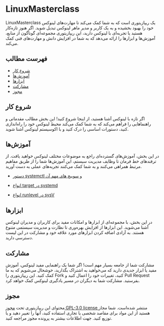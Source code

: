 # LinuxMasterclass

LinuxMasterclass یک ریپازیتوری است که به شما کمک می‌کند تا مهارت‌های لینوکس خود را بهبود بخشیده و به یک کاربر و مدیر ماهر لینوکس تبدیل شوید. اگر هنوز تازه‌کار هستید یا تجربه‌ای با لینوکس دارید، این ریپازیتوری مجموعه‌ای گوناگون از منابع، آموزش‌ها و ابزارها را ارائه می‌دهد که به شما در افزایش دانش و مهارت‌های فنی کمک می‌کند.

## فهرست مطالب

- [شروع کار](#شروع-کار)
- [آموزش‌ها](#آموزش‌ها)
- [ابزارها](#ابزارها)
- [مشارکت](#مشارکت)
- [مجوز](#مجوز)

## شروع کار

اگر تازه با لینوکس آشنا هستید، از اینجا شروع کنید! این بخش مطالب مقدماتی و راهنماهایی را فراهم می‌کند که به شما کمک می‌کند محیط لینوکس خود را راه‌اندازی کنید، دستورات اساسی را درک کنید و با اکوسیستم لینوکس آشنا شوید.

## آموزش‌ها

در این بخش، آموزش‌های گسترده‌ای راجع به موضوعات مختلف لینوکس خواهید یافت. از ترفندهای خط فرمان تا وظایف مدیریت سیستم، این آموزش‌ها شما را از طریق مفاهیم مرتبط همراهی می‌کنند و به شما کمک می‌کنند تجربه‌های عملی به دست آورید.
* [دستور systemctl و سوییچ های مهم آن](https://github.com/Aminkomeili/LinuxMasterclass/blob/main/what-is-systemctl.md)

* [انواع target در systemd](https://github.com/Aminkomeili/LinuxMasterclass/blob/main/target-type-in-systemd.md)

* [انواع  runlevel در sysV](https://github.com/Aminkomeili/LinuxMasterclass/blob/main/runlevels-in-sysv.md)

## ابزارها

در این بخش، با مجموعه‌ای از ابزارها و امکانات مفید برای کاربران و مدیران لینوکس آشنا می‌شوید. این ابزارها از افزایش بهره‌وری تا نظارت و مدیریت سیستمی متنوع هستند. به آزادی اضافه کردن ابزارهای مورد علاقه خود و مشارکت در این لیست دسترسی دارید.

## مشارکت

مشارکت شما از جامعه بسیار مهم است! اگر شما یک راهنمایی مفید لینوکس، آموزش مفید یا ابزار جدیدی دارید که می‌خواهید به اشتراک بگذارید، خوشحال می‌شویم که به ما کمک کنید. این ریپازیتوری را Fork کنید، تغییرات خود را اعمال کنید و Pull Request بفرستید. مشارکت شما به دیگران در مسیر یادگیری لینوکس کمک خواهد کرد.

## مجوز

محتوای این ریپازیتوری تحت [مجوز GPL-3.0 license ](LICENSE) منتشر شده‌است. شما مجاز هستید از این مواد برای مقاصد شخصی یا تجاری استفاده کنید، آنها را تغییر دهید و یا توزیع کنید. جهت اطلاعات بیشتر به پرونده مجوز مراجعه کنید.
